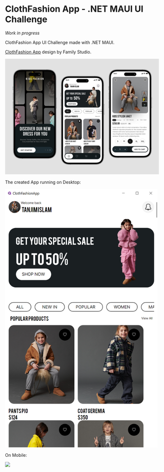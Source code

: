 # ClothFashion App - .NET MAUI UI Challenge

_Work in progress_

ClothFashion App UI Challenge made with .NET MAUI.

[ClothFashion App](https://dribbble.com/shots/24628864-Cloth-Fashion-App-Design) design by Family Studio.

![Design](images/design.jpg)

The created App running on Desktop:

<img src="images/clothfashionapp_desktop.png"  width="500">

On Mobile:

<img src="images/clothfashionapp_android.gif"  width="300">